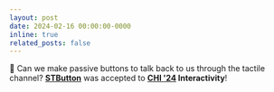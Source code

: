 ```yaml
---
layout: post
date: 2024-02-16 00:00:00-0000
inline: true
related_posts: false
---
```


🎊 Can we make passive buttons to talk back to us through the tactile channel? **[STButton](https://doi.org/10.1145/3613905.3648671)** was accepted to **[CHI '24](https://chi2024.acm.org/) Interactivity**!
